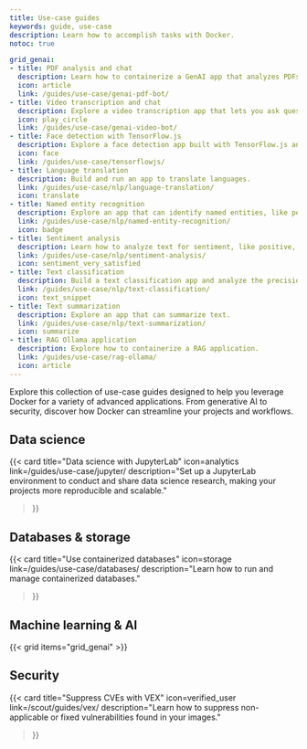 ```yaml
---
title: Use-case guides
keywords: guide, use-case
description: Learn how to accomplish tasks with Docker.
notoc: true

grid_genai:
- title: PDF analysis and chat
  description: Learn how to containerize a GenAI app that analyzes PDFs.
  icon: article
  link: /guides/use-case/genai-pdf-bot/
- title: Video transcription and chat
  description: Explore a video transcription app that lets you ask questions about videos.
  icon: play_circle
  link: /guides/use-case/genai-video-bot/
- title: Face detection with TensorFlow.js
  description: Explore a face detection app built with TensorFlow.js and Docker.
  icon: face
  link: /guides/use-case/tensorflowjs/
- title: Language translation
  description: Build and run an app to translate languages.
  link: /guides/use-case/nlp/language-translation/
  icon: translate
- title: Named entity recognition
  description: Explore an app that can identify named entities, like people, organizations, or locations.
  link: /guides/use-case/nlp/named-entity-recognition/
  icon: badge
- title: Sentiment analysis
  description: Learn how to analyze text for sentiment, like positive, negative, or neutral.
  link: /guides/use-case/nlp/sentiment-analysis/
  icon: sentiment_very_satisfied
- title: Text classification
  description: Build a text classification app and analyze the precision of your model.
  link: /guides/use-case/nlp/text-classification/
  icon: text_snippet
- title: Text summarization
  description: Explore an app that can summarize text.
  link: /guides/use-case/nlp/text-summarization/
  icon: summarize
- title: RAG Ollama application
  description: Explore how to containerize a RAG application.
  link: /guides/use-case/rag-ollama/
  icon: article
---
```


Explore this collection of use-case guides designed to help you leverage Docker
for a variety of advanced applications. From generative AI to security, discover
how Docker can streamline your projects and workflows.

## Data science

{{< card
  title="Data science with JupyterLab"
  icon=analytics
  link=/guides/use-case/jupyter/
  description="Set up a JupyterLab environment to conduct and share data science research, making your projects more reproducible and scalable."
>}}

## Databases & storage

{{< card
  title="Use containerized databases"
  icon=storage
  link=/guides/use-case/databases/
  description="Learn how to run and manage containerized databases."
>}}

## Machine learning & AI

{{< grid items="grid_genai" >}}


## Security

{{< card
  title="Suppress CVEs with VEX"
  icon=verified_user
  link=/scout/guides/vex/
  description="Learn how to suppress non-applicable or fixed vulnerabilities found in your images."
>}}

